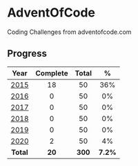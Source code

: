 # AdventOfCode

Coding Challenges from adventofcode.com

## Progress

|                 Year                  | Complete |  Total  |    %     |
| :-----------------------------------: | :------: | :-----: | :------: |
| [2015](https://adventofcode.com/2015) |    18    |   50    |   36%    |
| [2016](https://adventofcode.com/2016) |    0     |   50    |    0%    |
| [2017](https://adventofcode.com/2017) |    0     |   50    |    0%    |
| [2018](https://adventofcode.com/2018) |    0     |   50    |    0%    |
| [2019](https://adventofcode.com/2019) |    0     |   50    |    0%    |
| [2020](https://adventofcode.com/2020) |    2     |   50    |    4%    |
|               **Total**               |  **20**  | **300** | **7.2%** |
